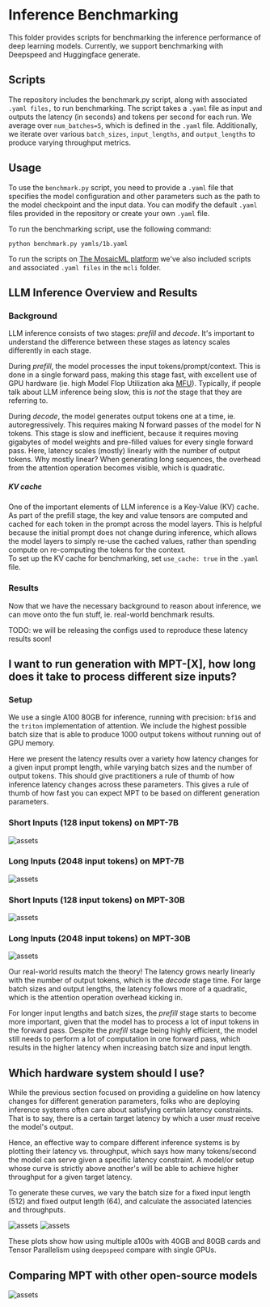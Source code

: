 # Inference Benchmarking

This folder provides scripts for benchmarking the inference performance of deep learning models. Currently, we support benchmarking with Deepspeed and Huggingface generate.

## Scripts

The repository includes the benchmark.py script, along with associated `.yaml files,` to run benchmarking. The script takes a `.yaml` file as input and outputs the latency (in seconds) and tokens per second for each run. We average over `num_batches=5`, which is defined in the `.yaml` file. Additionally, we iterate over various `batch_sizes`, `input_lengths`, and `output_lengths` to produce varying throughput metrics.

## Usage

To use the `benchmark.py` script, you need to provide a `.yaml` file that specifies the model configuration and other parameters such as the path to the model checkpoint and the input data. You can modify the default `.yaml` files provided in the repository or create your own `.yaml` file.

To run the benchmarking script, use the following command:

`python benchmark.py yamls/1b.yaml`

To run the scripts on [The MosaicML platform](https://www.mosaicml.com/blog/mosaicml-cloud-demo) we've also included scripts and associated `.yaml files` in the `mcli` folder.

## LLM Inference Overview and Results

### Background

LLM inference consists of two stages: _prefill_ and _decode_. It's important to understand the difference between these stages as latency scales differently in each stage.

During _prefill_, the model processes the input tokens/prompt/context. This is done in a single forward pass, making this stage fast, with excellent use of GPU hardware (ie. high Model Flop Utilization aka [MFU](https://github.com/mosaicml/llm-foundry/tree/main/scripts/train/benchmarking#mfu)). Typically, if people talk about LLM inference being slow, this is _not_ the stage that they are referring to.

During _decode_, the model generates output tokens one at a time, ie. autoregressively. This requires making N forward passes of the model for N tokens. This stage is slow and inefficient, because it requires moving gigabytes of model weights and pre-filled values for every single forward pass. Here, latency scales (mostly) linearly with the number of output tokens. Why mostly linear? When generating long sequences, the overhead from the attention operation becomes visible, which is quadratic.

##### KV cache

One of the important elements of LLM inference is a Key-Value (KV) cache. As part of the prefill stage, the key and value tensors are computed and cached for each token in the prompt across the model layers. This is helpful because the initial prompt does not change during inference, which allows the model layers to simply re-use the cached values, rather than spending compute on re-computing the tokens for the context. \
To set up the KV cache for benchmarking, set `use_cache: true` in the `.yaml` file.


### Results
Now that we have the necessary background to reason about inference, we can move onto the fun stuff, ie. real-world benchmark results.

TODO: we will be releasing the configs used to reproduce these latency results soon!
## I want to run generation with MPT-[X], how long does it take to process different size inputs?

### Setup
We use a single A100 80GB for inference, running with precision: `bf16` and the `triton` implementation of attention. We include the highest possible batch size that is able to produce 1000 output tokens without running out of GPU memory.

Here we present the latency results over a variety how latency changes for a given input prompt length, while varying batch sizes and the number of output tokens. This should give practitioners a rule of thumb of how inference latency changes across these parameters.
This gives a rule of thumb of how fast you can expect MPT to be based on different generation parameters.
### Short Inputs (128 input tokens) on MPT-7B
![assets](assets/Latency-for-MPT-7B,-n_input_tok=128.png)
### Long Inputs (2048 input tokens) on MPT-7B
![assets](assets/Latency-for-MPT-7B,-n_input_tok=2048.png)
### Short Inputs (128 input tokens) on MPT-30B
![assets](assets/Latency-for-MPT-30B,-n_input_tok=128.png)
### Long Inputs (2048 input tokens) on MPT-30B
![assets](assets/Latency-for-MPT-30B,-n_input_tok=2048.png)

Our real-world results match the theory! The latency grows nearly linearly with the number of output tokens, which is the _decode_ stage time. For large batch sizes and output lengths, the latency follows more of a quadratic, which is the attention operation overhead kicking in.

For longer input lengths and batch sizes, the _prefill_ stage starts to become more important, given that the model has to process a lot of input tokens in the forward pass.
Despite the _prefill_ stage being highly efficient, the model still needs to perform a lot of computation in one forward pass, which results in the higher latency when increasing batch size and input length.

## Which hardware system should I use?

While the previous section focused on providing a guideline on how latency changes for different generation parameters, folks who are deploying inference systems often care about satisfying certain latency constraints.
That is to say, there is a certain target latency by which a user _must_ receive the model's output.

Hence, an effective way to compare different inference systems is by plotting their latency vs. throughput, which says how many tokens/second the model can serve given a specific latency constraint.
A model/or setup whose curve is strictly above another's will be able to achieve higher throughput for a given target latency.

To generate these curves, we vary the batch size for a fixed input length (512) and fixed output length (64), and calculate the associated latencies and throughputs.

![assets](assets/Latency-vs.-Throughput,-MPT-7B-(n_input_tok=512,-n_output_tok=64).png)
![assets](assets/Latency-vs.-Throughput,-MPT-30B-(n_input_tok=512,-n_output_tok=64).png)

These plots show how using multiple a100s with 40GB and 80GB cards and Tensor Parallelism using `deepspeed` compare with single GPUs.
## Comparing MPT with other open-source models
![assets](assets/Latency-vs.-Throughput,-MPT-30B-(n_input_tok=512,-n_output_tok=64)-compare-open-source.png)
